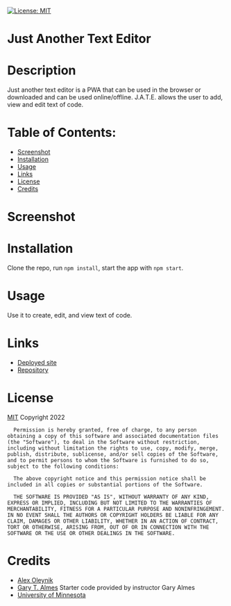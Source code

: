 [![License: MIT](https://img.shields.io/badge/License-MIT-yellow.svg)](https://opensource.org/licenses/MIT)
  # Just Another Text Editor
  
  # Description
  Just another text editor is a PWA that can be used in the browser or downloaded and can be used online/offline. J.A.T.E. allows the user to add, view and edit text of code. 

  # Table of Contents:
  * [Screenshot](#screenshot)
  * [Installation](#installation)
  * [Usage](#usage)
  * [Links](#links)
  * [License](#license)
  * [Credits](#credits)

  # Screenshot


  # Installation
  Clone the repo, run `npm install`, start the app with `npm start`.

  # Usage 
  Use it to create, edit, and view text of code.

  # Links
  * [Deployed site](https://text-editor-production.up.railway.app/)
  * [Repository](https://github.com/AlexO16/text-editor)

  # License
  [MIT](https://opensource.org/licenses/MIT)
  Copyright 2022 

      Permission is hereby granted, free of charge, to any person obtaining a copy of this software and associated documentation files (the "Software"), to deal in the Software without restriction, including without limitation the rights to use, copy, modify, merge, publish, distribute, sublicense, and/or sell copies of the Software, and to permit persons to whom the Software is furnished to do so, subject to the following conditions:
        
      The above copyright notice and this permission notice shall be included in all copies or substantial portions of the Software.
        
      THE SOFTWARE IS PROVIDED "AS IS", WITHOUT WARRANTY OF ANY KIND, EXPRESS OR IMPLIED, INCLUDING BUT NOT LIMITED TO THE WARRANTIES OF MERCHANTABILITY, FITNESS FOR A PARTICULAR PURPOSE AND NONINFRINGEMENT. IN NO EVENT SHALL THE AUTHORS OR COPYRIGHT HOLDERS BE LIABLE FOR ANY CLAIM, DAMAGES OR OTHER LIABILITY, WHETHER IN AN ACTION OF CONTRACT, TORT OR OTHERWISE, ARISING FROM, OUT OF OR IN CONNECTION WITH THE SOFTWARE OR THE USE OR OTHER DEALINGS IN THE SOFTWARE.

  # Credits
  * [Alex Oleynik](https://github.com/AlexO16)
  * [Gary T. Almes](https://github.com/garytalmes) Starter code provided by instructor Gary Almes
  * [University of Minnesota](https://courses.bootcampspot.com/courses/2176/assignments/38765?module_item_id=750651)